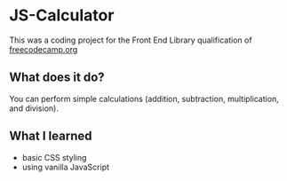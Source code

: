 # JS-Calculator
This was a coding project for the Front End Library qualification of <a href="https://learn.freecodecamp.org/front-end-libraries/front-end-libraries-projects/build-a-javascript-calculator/" target="_blank">freecodecamp.org</a>
## What does it do?

You can perform simple calculations (addition, subtraction, multiplication, and division).

## What I learned
* basic CSS styling
* using vanilla JavaScript
